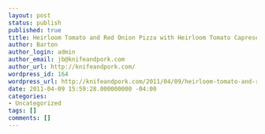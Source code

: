 ```yaml
---
layout: post
status: publish
published: true
title: Heirloom Tomato and Red Onion Pizza with Heirloom Tomato Caprese Salad
author: Barton
author_login: admin
author_email: jb@knifeandpork.com
author_url: http://knifeandpork.com/
wordpress_id: 164
wordpress_url: http://knifeandpork.com/2011/04/09/heirloom-tomato-and-red-onion-pizza-with-heirloom-tomato-caprese-salad/
date: 2011-04-09 15:59:28.000000000 -04:00
categories:
- Uncategorized
tags: []
comments: []
---
```

<a title="photo sharing" href="http://www.flickr.com/photos/phy5ics/5603802407/"><img src="http://farm6.static.flickr.com/5066/5603802407_934f429424.jpg" alt="" /></a>
